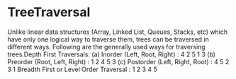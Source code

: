 # TreeTraversal
Unlike linear data structures (Array, Linked List, Queues, Stacks, etc) which have only one logical way to traverse them, trees can be traversed in different ways. Following are the generally used ways for traversing trees.Depth First Traversals: (a) Inorder (Left, Root, Right) : 4 2 5 1 3 (b) Preorder (Root, Left, Right) : 1 2 4 5 3 (c) Postorder (Left, Right, Root) : 4 5 2 3 1  Breadth First or Level Order Traversal : 1 2 3 4 5
